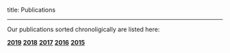 title: Publications
- - -

Our publications sorted chronoligically are listed here:

[**2019**](publications/v2019.html) [**2018**](publications/w2018.html) [**2017**](publications/x2017.html) [**2016**](publications/y2016.html) [**2015**](publications/z2015.html)

